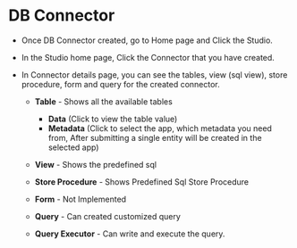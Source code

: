 # DB Connector

  - Once DB Connector created, go to Home page and Click the Studio.

  - In the Studio home page, Click the Connector that you have created.

  - In Connector details page, you can see the tables, view (sql view), store procedure, form and query for the created connector.

    - **Table** - Shows all the available tables
      - **Data** (Click to view the table value)
      - **Metadata** (Click to select the app, which metadata you need from, After submitting a single entity will be created in the selected app)

    - **View** - Shows the predefined sql

    - **Store Procedure** - Shows Predefined Sql Store Procedure

    - **Form** - Not Implemented
    - **Query** - Can created customized query
    - **Query Executor** - Can write and execute the query.